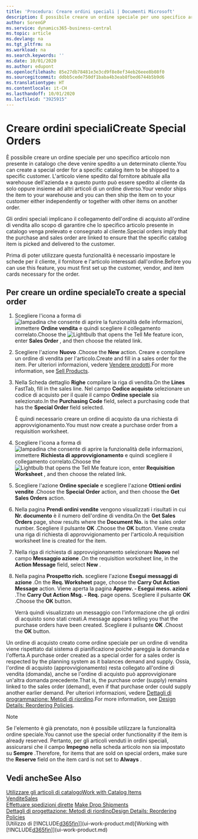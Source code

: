 ```yaml
---
title: 'Procedura: Creare ordini speciali | Documenti Microsoft'
description: È possibile creare un ordine speciale per uno specifico articolo non presente in catalogo che deve venire spedito a un determinato cliente. L'articolo viene spedito dal fornitore abituale alla warehouse dell'azienda e a questo punto può essere spedito al cliente da solo oppure insieme ad altri articoli di un ordine diverso.
author: SorenGP
ms.service: dynamics365-business-central
ms.topic: article
ms.devlang: na
ms.tgt_pltfrm: na
ms.workload: na
ms.search.keywords: ''
ms.date: 10/01/2020
ms.author: edupont
ms.openlocfilehash: 85e27db78481e3e3cd9f8e8ef34eb26eee8b08f0
ms.sourcegitcommit: ddbb5cede750df1baba4b3eab8fbed6744b5b9d6
ms.translationtype: HT
ms.contentlocale: it-CH
ms.lasthandoff: 10/01/2020
ms.locfileid: "3925915"
---
```

# <a name="create-special-orders"></a><span data-ttu-id="e9244-104">Creare ordini speciali</span><span class="sxs-lookup"><span data-stu-id="e9244-104">Create Special Orders</span></span>
<span data-ttu-id="e9244-105">È possibile creare un ordine speciale per uno specifico articolo non presente in catalogo che deve venire spedito a un determinato cliente.</span><span class="sxs-lookup"><span data-stu-id="e9244-105">You can create a special order for a specific catalog item to be shipped to a specific customer.</span></span> <span data-ttu-id="e9244-106">L'articolo viene spedito dal fornitore abituale alla warehouse dell'azienda e a questo punto può essere spedito al cliente da solo oppure insieme ad altri articoli di un ordine diverso.</span><span class="sxs-lookup"><span data-stu-id="e9244-106">Your vendor ships the item to your warehouse and you can then ship the item on to your customer either independently or together with other items on another order.</span></span>  

<span data-ttu-id="e9244-107">Gli ordini speciali implicano il collegamento dell'ordine di acquisto all'ordine di vendita allo scopo di garantire che lo specifico articolo presente in catalogo venga prelevato e consegnato al cliente.</span><span class="sxs-lookup"><span data-stu-id="e9244-107">Special orders imply that the purchase and sales order are linked to ensure that the specific catalog item is picked and delivered to the customer.</span></span>  

<span data-ttu-id="e9244-108">Prima di poter utilizzare questa funzionalità è necessario impostare le schede per il cliente, il fornitore e l'articolo interessati dall'ordine.</span><span class="sxs-lookup"><span data-stu-id="e9244-108">Before you can use this feature, you must first set up the customer, vendor, and item cards necessary for the order.</span></span>  

## <a name="to-create-a-special-order"></a><span data-ttu-id="e9244-109">Per creare un ordine speciale</span><span class="sxs-lookup"><span data-stu-id="e9244-109">To create a special order</span></span>  
1.  <span data-ttu-id="e9244-110">Scegliere l'icona a forma di ![lampadina che consente di aprire la funzionalità delle informazioni](media/ui-search/search_small.png "Informazioni sull'operazione che si desidera eseguire"), immettere **Ordine vendita** e quindi scegliere il collegamento correlato.</span><span class="sxs-lookup"><span data-stu-id="e9244-110">Choose the ![Lightbulb that opens the Tell Me feature](media/ui-search/search_small.png "Tell me what you want to do") icon, enter **Sales Order** , and then choose the related link.</span></span>  
2. <span data-ttu-id="e9244-111">Scegliere l'azione **Nuovo** .</span><span class="sxs-lookup"><span data-stu-id="e9244-111">Choose the **New** action.</span></span> <span data-ttu-id="e9244-112">Creare e compilare un  ordine di vendita per l'articolo.</span><span class="sxs-lookup"><span data-stu-id="e9244-112">Create and fill in a  sales order for the item.</span></span> <span data-ttu-id="e9244-113">Per ulteriori informazioni, vedere [Vendere prodotti](sales-how-sell-products.md).</span><span class="sxs-lookup"><span data-stu-id="e9244-113">For more information, see [Sell Products](sales-how-sell-products.md).</span></span>
3.  <span data-ttu-id="e9244-114">Nella Scheda dettaglio **Righe** compilare la riga di vendita.</span><span class="sxs-lookup"><span data-stu-id="e9244-114">On the **Lines** FastTab, fill in the sales line.</span></span> <span data-ttu-id="e9244-115">Nel campo **Codice acquisto** selezionare un codice di acquisto per il quale il campo **Ordine speciale** sia selezionato.</span><span class="sxs-lookup"><span data-stu-id="e9244-115">In the **Purchasing Code** field, select a purchasing code that has the **Special Order** field selected.</span></span>

    <span data-ttu-id="e9244-116">È quindi necessario creare un ordine di acquisto da una richiesta di approvvigionamento.</span><span class="sxs-lookup"><span data-stu-id="e9244-116">You must now create a purchase order from a requisition worksheet.</span></span>  
4. <span data-ttu-id="e9244-117">Scegliere l'icona a forma di ![lampadina che consente di aprire la funzionalità delle informazioni](media/ui-search/search_small.png "Informazioni sull'operazione che si desidera eseguire"), immettere **Richiesta di approvvigionamento** e quindi scegliere il collegamento correlato.</span><span class="sxs-lookup"><span data-stu-id="e9244-117">Choose the ![Lightbulb that opens the Tell Me feature](media/ui-search/search_small.png "Tell me what you want to do") icon, enter **Requisition Worksheet** , and then choose the related link.</span></span>  
5. <span data-ttu-id="e9244-118">Scegliere l'azione **Ordine speciale** e scegliere l'azione **Ottieni ordini vendite** .</span><span class="sxs-lookup"><span data-stu-id="e9244-118">Choose the **Special Order** action, and then choose the **Get Sales Orders** action.</span></span>  
6.  <span data-ttu-id="e9244-119">Nella pagina **Prendi ordini vendite** vengono visualizzati i risultati in cui **Nr. documento** è il numero dell'ordine di vendita.</span><span class="sxs-lookup"><span data-stu-id="e9244-119">On the **Get Sales Orders** page, show results where the **Document No.** is the sales order number.</span></span> <span data-ttu-id="e9244-120">Scegliere il pulsante **OK** .</span><span class="sxs-lookup"><span data-stu-id="e9244-120">Choose the **OK** button.</span></span> <span data-ttu-id="e9244-121">Viene creata una riga di richiesta di approvvigionamento per l'articolo.</span><span class="sxs-lookup"><span data-stu-id="e9244-121">A requisition worksheet line is created for the item.</span></span>  
7.  <span data-ttu-id="e9244-122">Nella riga di richiesta di approvvigionamento selezionare **Nuovo** nel campo **Messaggio azione** .</span><span class="sxs-lookup"><span data-stu-id="e9244-122">On the requisition worksheet line, in the **Action Message** field, select **New** .</span></span>  
8.  <span data-ttu-id="e9244-123">Nella pagina **Prospetto rich.** scegliere l'azione **Esegui messaggi di azione** .</span><span class="sxs-lookup"><span data-stu-id="e9244-123">On the **Req. Worksheet** page, choose the **Carry Out Action Message** action.</span></span> <span data-ttu-id="e9244-124">Viene aperta la pagina **Approv. - Esegui mess. azioni** .</span><span class="sxs-lookup"><span data-stu-id="e9244-124">The **Carry Out Action Msg. - Req.** page opens.</span></span> <span data-ttu-id="e9244-125">Scegliere il pulsante **OK** .</span><span class="sxs-lookup"><span data-stu-id="e9244-125">Choose the **OK** button.</span></span>  

    <span data-ttu-id="e9244-126">Verrà quindi visualizzato un messaggio con l'informazione che gli ordini di acquisto sono stati creati.</span><span class="sxs-lookup"><span data-stu-id="e9244-126">A message appears telling you that the purchase orders have been created.</span></span> <span data-ttu-id="e9244-127">Scegliere il pulsante **OK** .</span><span class="sxs-lookup"><span data-stu-id="e9244-127">Choost the **OK** button.</span></span>  

<span data-ttu-id="e9244-128">Un ordine di acquisto creato come ordine speciale per un ordine di vendita viene rispettato dal sistema di pianificazione poiché pareggia la domanda e l'offerta.</span><span class="sxs-lookup"><span data-stu-id="e9244-128">A purchase order created as a special order for a sales order is respected by the planning system as it balances demand and supply.</span></span> <span data-ttu-id="e9244-129">Ossia, l'ordine di acquisto (approvvigionamento) resta collegato all'ordine di vendita (domanda), anche se l'ordine di acquisto può approvvigionare un'altra domanda precedente.</span><span class="sxs-lookup"><span data-stu-id="e9244-129">That is, the purchase order (supply) remains linked to the sales order (demand), even if that purchase order could supply another earlier demand.</span></span> <span data-ttu-id="e9244-130">Per ulteriori informazioni, vedere [Dettagli di programmazione: Metodi di riordino](design-details-reservation-order-tracking-and-action-messaging.md).</span><span class="sxs-lookup"><span data-stu-id="e9244-130">For more information, see [Design Details: Reordering Policies](design-details-reservation-order-tracking-and-action-messaging.md).</span></span>  

> [!NOTE]  
>  <span data-ttu-id="e9244-131">Se l'elemento è già prenotato, non è possibile utilizzare la funzionalità ordine speciale.</span><span class="sxs-lookup"><span data-stu-id="e9244-131">You cannot use the special order functionality if the item is already reserved.</span></span> <span data-ttu-id="e9244-132">Pertanto, per gli articoli venduti in ordini speciali, assicurarsi che il campo **Impegno** nella scheda articolo non sia impostato su **Sempre** .</span><span class="sxs-lookup"><span data-stu-id="e9244-132">Therefore, for items that are sold on special orders, make sure the **Reserve** field on the item card is not set to **Always** .</span></span>  

## <a name="see-also"></a><span data-ttu-id="e9244-133">Vedi anche</span><span class="sxs-lookup"><span data-stu-id="e9244-133">See Also</span></span>  
[<span data-ttu-id="e9244-134">Utilizzare gli articoli di catalogo</span><span class="sxs-lookup"><span data-stu-id="e9244-134">Work with Catalog Items</span></span>](inventory-how-work-nonstock-items.md)  
[<span data-ttu-id="e9244-135">Vendite</span><span class="sxs-lookup"><span data-stu-id="e9244-135">Sales</span></span>](sales-manage-sales.md)  
<span data-ttu-id="e9244-136">[Effettuare spedizioni dirette](sales-how-drop-shipment.md) </span><span class="sxs-lookup"><span data-stu-id="e9244-136">[Make Drop Shipments](sales-how-drop-shipment.md) </span></span>  
[<span data-ttu-id="e9244-137">Dettagli di progettazione: Metodi di riordino</span><span class="sxs-lookup"><span data-stu-id="e9244-137">Design Details: Reordering Policies</span></span>](design-details-reservation-order-tracking-and-action-messaging.md)  
<span data-ttu-id="e9244-138">[Utilizzo di [!INCLUDE[d365fin](includes/d365fin_md.md)]](ui-work-product.md)</span><span class="sxs-lookup"><span data-stu-id="e9244-138">[Working with [!INCLUDE[d365fin](includes/d365fin_md.md)]](ui-work-product.md)</span></span>

